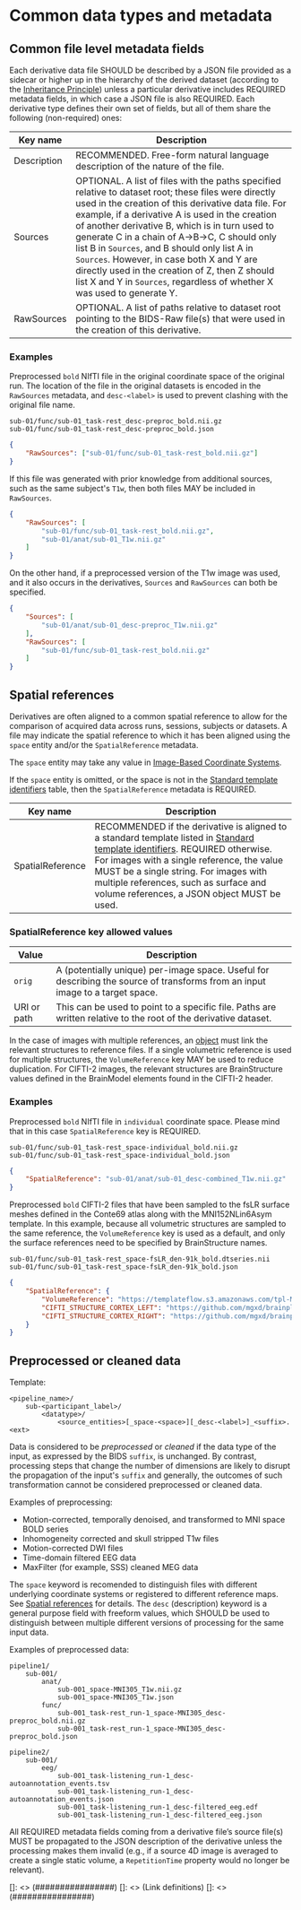 # Common data types and metadata

## Common file level metadata fields

Each derivative data file SHOULD be described by a JSON file provided as a sidecar
or higher up in the hierarchy of the derived dataset (according to the
[Inheritance Principle](../02-common-principles.md#the-inheritance-principle))
unless a particular derivative includes REQUIRED metadata fields, in which case a
JSON file is also REQUIRED.
Each derivative type defines their own set of fields, but all of them
share the following (non-required) ones:

| **Key name** | **Description**                                                                                                                                                                                                                                                                                                                                                                                                                                                                                                                               |
| ------------ | --------------------------------------------------------------------------------------------------------------------------------------------------------------------------------------------------------------------------------------------------------------------------------------------------------------------------------------------------------------------------------------------------------------------------------------------------------------------------------------------------------------------------------------------- |
| Description  | RECOMMENDED. Free-form natural language description of the nature of the file.                                                                                                                                                                                                                                                                                                                                                                                                                                                                |
| Sources      | OPTIONAL. A list of files with the paths specified relative to dataset root; these files were directly used in the creation of this derivative data file. For example, if a derivative A is used in the creation of another derivative B, which is in turn used to generate C in a chain of A->B->C, C should only list B in `Sources`, and B should only list A in `Sources`. However, in case both X and Y are directly used in the creation of Z, then Z should list X and Y in `Sources`, regardless of whether X was used to generate Y. |
| RawSources   | OPTIONAL. A list of paths relative to dataset root pointing to the BIDS-Raw file(s) that were used in the creation of this derivative.                                                                                                                                                                                                                                                                                                                                                                                                        |

### Examples

Preprocessed `bold` NIfTI file in the original coordinate space of the original run.
The location of the file in the original datasets is encoded in the `RawSources`
metadata, and `desc-<label>` is used to prevent clashing with the original file name.

```Text
sub-01/func/sub-01_task-rest_desc-preproc_bold.nii.gz
sub-01/func/sub-01_task-rest_desc-preproc_bold.json
```

```JSON
{
    "RawSources": ["sub-01/func/sub-01_task-rest_bold.nii.gz"]
}
```

If this file was generated with prior knowledge from additional sources, such as
the same subject's `T1w`, then both files MAY be included in `RawSources`.

```JSON
{
    "RawSources": [
        "sub-01/func/sub-01_task-rest_bold.nii.gz",
        "sub-01/anat/sub-01_T1w.nii.gz"
    ]
}
```

On the other hand, if a preprocessed version of the T1w image was used, and it also
occurs in the derivatives, `Sources` and `RawSources` can both be specified.

```JSON
{
    "Sources": [
        "sub-01/anat/sub-01_desc-preproc_T1w.nii.gz"
    ],
    "RawSources": [
        "sub-01/func/sub-01_task-rest_bold.nii.gz"
    ]
}
```

## Spatial references

Derivatives are often aligned to a common spatial reference to allow for the
comparison of acquired data across runs, sessions, subjects or datasets.
A file may indicate the spatial reference to which it has been aligned using the
`space` entity and/or the `SpatialReference` metadata.

The `space` entity may take any value in [Image-Based Coordinate Systems][coordsys].

If the `space` entity is omitted, or the space is not in the [Standard template
identifiers][templates] table, then the `SpatialReference` metadata is REQUIRED.

| **Key name**     | **Description**                                                                                                                                                                                                                                                                                                          |
| ---------------- | ------------------------------------------------------------------------------------------------------------------------------------------------------------------------------------------------------------------------------------------------------------------------------------------------------------------------ |
| SpatialReference | RECOMMENDED if the derivative is aligned to a standard template listed in [Standard template identifiers][templates]. REQUIRED otherwise. For images with a single reference, the value MUST be a single string. For images with multiple references, such as surface and volume references, a JSON object MUST be used. |

### SpatialReference key allowed values

| **Value**      | **Description**                                                                                                               |
| -------------- | ----------------------------------------------------------------------------------------------------------------------------- |
| `orig`         | A (potentially unique) per-image space. Useful for describing the source of transforms from an input image to a target space. |
| URI or path    | This can be used to point to a specific file. Paths are written relative to the root of the derivative dataset.               |

In the case of images with multiple references, an [object][] must link the relevant structures to reference files.
If a single volumetric reference is used for multiple structures, the `VolumeReference` key MAY be used to reduce duplication.
For CIFTI-2 images, the relevant structures are BrainStructure values defined in the BrainModel elements found in the CIFTI-2 header.

### Examples

Preprocessed `bold` NIfTI file in `individual` coordinate space. Please mind
that in this case `SpatialReference` key is REQUIRED.

```Text
sub-01/func/sub-01_task-rest_space-individual_bold.nii.gz
sub-01/func/sub-01_task-rest_space-individual_bold.json
```

```JSON
{
    "SpatialReference": "sub-01/anat/sub-01_desc-combined_T1w.nii.gz"
}
```

Preprocessed `bold` CIFTI-2 files that have been sampled to the fsLR surface
meshes defined in the Conte69 atlas along with the MNI152NLin6Asym template.
In this example, because all volumetric structures are sampled to the same
reference, the `VolumeReference` key is used as a default, and only the
surface references need to be specified by BrainStructure names.

```Text
sub-01/func/sub-01_task-rest_space-fsLR_den-91k_bold.dtseries.nii
sub-01/func/sub-01_task-rest_space-fsLR_den-91k_bold.json
```

```JSON
{
    "SpatialReference": {
        "VolumeReference": "https://templateflow.s3.amazonaws.com/tpl-MNI152NLin6Asym_res-02_T1w.nii.gz",
        "CIFTI_STRUCTURE_CORTEX_LEFT": "https://github.com/mgxd/brainplot/raw/master/brainplot/Conte69_Atlas/Conte69.L.midthickness.32k_fs_LR.surf.gii",
        "CIFTI_STRUCTURE_CORTEX_RIGHT": "https://github.com/mgxd/brainplot/raw/master/brainplot/Conte69_Atlas/Conte69.R.midthickness.32k_fs_LR.surf.gii"
    }
}
```

## Preprocessed or cleaned data

Template:

```Text
<pipeline_name>/
    sub-<participant_label>/
        <datatype>/
            <source_entities>[_space-<space>][_desc-<label>]_<suffix>.<ext>
```

Data is considered to be *preprocessed* or *cleaned* if the data type of the input,
as expressed by the BIDS `suffix`, is unchanged.
By contrast, processing steps that change the number of dimensions are likely to disrupt
the propagation of the input's `suffix` and generally, the outcomes of such transformation
cannot be considered preprocessed or cleaned data.

Examples of preprocessing:

 -  Motion-corrected, temporally denoised, and transformed to MNI space BOLD series
 -  Inhomogeneity corrected and skull stripped T1w files
 -  Motion-corrected DWI files
 -  Time-domain filtered EEG data
 -  MaxFilter (for example, SSS) cleaned MEG data

The `space` keyword is recomended to distinguish files with different underlying
coordinate systems or registered to different reference maps.
See [Spatial references](#spatial-references) for details.
The `desc` (description) keyword is a general purpose field with freeform values,
which SHOULD be used to distinguish between multiple different versions of
processing for the same input data.

Examples of preprocessed data:

```Text
pipeline1/
    sub-001/
        anat/
            sub-001_space-MNI305_T1w.nii.gz
            sub-001_space-MNI305_T1w.json
        func/
            sub-001_task-rest_run-1_space-MNI305_desc-preproc_bold.nii.gz
            sub-001_task-rest_run-1_space-MNI305_desc-preproc_bold.json
```

```Text
pipeline2/
    sub-001/
        eeg/
            sub-001_task-listening_run-1_desc-autoannotation_events.tsv
            sub-001_task-listening_run-1_desc-autoannotation_events.json
            sub-001_task-listening_run-1_desc-filtered_eeg.edf
            sub-001_task-listening_run-1_desc-filtered_eeg.json
```

All REQUIRED metadata fields coming from a derivative file’s source file(s) MUST
be propagated to the JSON description of the derivative unless the processing
makes them invalid (e.g., if a source 4D image is averaged to create a single
static volume, a `RepetitionTime` property would no longer be relevant).

[]: <> (################)
[]: <> (Link definitions)
[]: <> (################)

[coordsys]: ../99-appendices/08-coordinate-systems.md#image-based-coordinate-systems
[templates]: ../99-appendices/08-coordinate-systems.md#standard-template-identifiers
[object]: https://www.json.org/json-en.html
